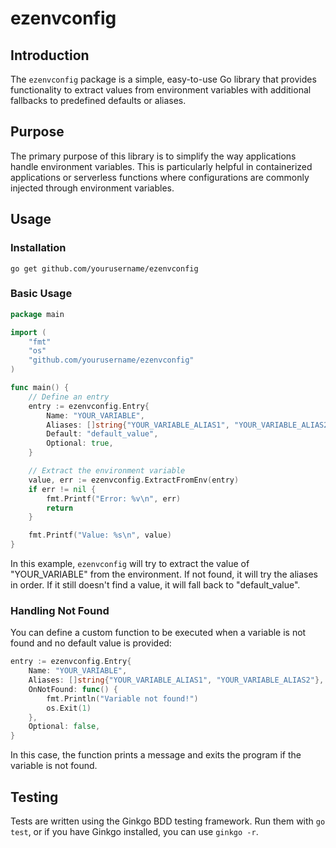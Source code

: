 # ezenvconfig

## Introduction

The `ezenvconfig` package is a simple, easy-to-use Go library that provides functionality to extract values from environment variables with additional fallbacks to predefined defaults or aliases. 

## Purpose

The primary purpose of this library is to simplify the way applications handle environment variables. This is particularly helpful in containerized applications or serverless functions where configurations are commonly injected through environment variables.

## Usage

### Installation

```shell
go get github.com/yourusername/ezenvconfig
```

### Basic Usage

```go
package main

import (
	"fmt"
	"os"
	"github.com/yourusername/ezenvconfig"
)

func main() {
	// Define an entry
	entry := ezenvconfig.Entry{
		Name: "YOUR_VARIABLE",
		Aliases: []string{"YOUR_VARIABLE_ALIAS1", "YOUR_VARIABLE_ALIAS2"},
		Default: "default_value",
		Optional: true,
	}

	// Extract the environment variable
	value, err := ezenvconfig.ExtractFromEnv(entry)
	if err != nil {
		fmt.Printf("Error: %v\n", err)
		return
	}

	fmt.Printf("Value: %s\n", value)
}
```

In this example, `ezenvconfig` will try to extract the value of "YOUR_VARIABLE" from the environment. If not found, it will try the aliases in order. If it still doesn't find a value, it will fall back to "default_value".

### Handling Not Found

You can define a custom function to be executed when a variable is not found and no default value is provided:

```go
entry := ezenvconfig.Entry{
	Name: "YOUR_VARIABLE",
	Aliases: []string{"YOUR_VARIABLE_ALIAS1", "YOUR_VARIABLE_ALIAS2"},
	OnNotFound: func() {
		fmt.Println("Variable not found!")
		os.Exit(1)
	},
	Optional: false,
}
```

In this case, the function prints a message and exits the program if the variable is not found.

## Testing

Tests are written using the Ginkgo BDD testing framework. Run them with `go test`, or if you have Ginkgo installed, you can use `ginkgo -r`.